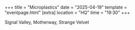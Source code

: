 +++
title = "Microplastics"
date = "2025-04-19"
template = "eventpage.html"
[extra]
location = "HQ"
time = "19:30"
+++

Signal Valley, Motherway, Strange Velvet
